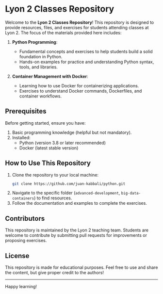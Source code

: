# Lyon 2 Classes Repository

Welcome to the **Lyon 2 Classes Repository**! This repository is designed to provide resources, files, and exercises for
students attending classes at Lyon 2. The focus of the materials provided here includes:

1. **Python Programming**:
    - Fundamental concepts and exercises to help students build a solid foundation in Python.
    - Hands-on examples for practice and understanding Python syntax, tools, and libraries.

2. **Container Management with Docker**:
    - Learning how to use Docker for containerizing applications.
    - Exercises to understand Docker commands, Dockerfiles, and container workflows.

## Prerequisites

Before getting started, ensure you have:

1. Basic programming knowledge (helpful but not mandatory).
2. Installed:
    - Python (version 3.8 or later recommended)
    - Docker (latest stable version)

## How to Use This Repository

1. Clone the repository to your local machine:
   ```bash
   git clone https://github.com/juan-kabbali/python.git 
   ```
2. Navigate to the specific folder (`advanced-development`, `big-data-containers`) to find resources.
3. Follow the documentation and examples to complete the exercises.

## Contributors

This repository is maintained by the Lyon 2 teaching team. Students are welcome to contribute by submitting pull
requests for improvements or proposing exercises.

## License

This repository is made for educational purposes. Feel free to use and share the content, but give proper credit to the
authors!

---

Happy learning!
